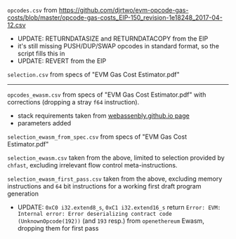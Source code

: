 `opcodes.csv` from https://github.com/djrtwo/evm-opcode-gas-costs/blob/master/opcode-gas-costs_EIP-150_revision-1e18248_2017-04-12.csv
  - UPDATE: RETURNDATASIZE and RETURNDATACOPY from the EIP
  - it's still missing PUSH/DUP/SWAP opcodes in standard format, so the script fills this in
  - UPDATE: REVERT from the EIP

`selection.csv` from specs of "EVM Gas Cost Estimator.pdf"

----

`opcodes_ewasm.csv` from specs of  "EVM Gas Cost Estimator.pdf" with corrections (dropping a stray `f64` instruction).
  - stack requirements taken from [webassenbly.github.io page](https://webassembly.github.io/spec/core/appendix/index-instructions.html)
  - parameters added

`selection_ewasm_from_spec.csv` from specs of "EVM Gas Cost Estimator.pdf"

`selection_ewasm.csv` taken from the above, limited to selection provided by `chfast`, excluding irrelevant flow control meta-instructions.

`selection_ewasm_first_pass.csv` taken from the above, excluding memory instructions and `64` bit instructions for a working first draft program generation
  - UPDATE: `0xC0 i32.extend8_s`, `0xC1 i32.extend16_s` return `Error: EVM: Internal error: Error deserializing contract code (UnknownOpcode(192))` (and `193` resp.) from `openethereum` Ewasm, dropping them for first pass
